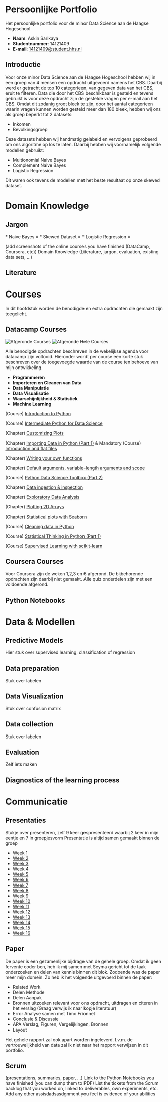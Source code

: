 <h1>Persoonlijke Portfolio</h1>

Het persoonlijke portfolio voor de minor Data Science aan de Haagse Hogeschool

* <b>Naam</b>: Askin Sarikaya
* <b>Studentnummer</b>: 14121409
* <b>E-mail</b>: 14121409@student.hhs.nl

<h2>Introductie</h2>

Voor onze minor Data Science aan de Haagse Hogeschool hebben wij in een groep van 4 mensen een opdracht uitgevoerd namens het CBS.
Daarbij werd er getracht de top 10 categorieen, van gegeven data van het CBS, eruit te filteren.
Data die door het CBS beschikbaar is gesteld en tevens gebruikt is voor deze opdracht zijn de gestelde vragen per e-mail aan het CBS.
Omdat dit zodanig groot bleek te zijn, door het aantal categorieen waarin vragen kunnen worden gesteld meer dan 180 bleek, hebben wij ons als groep beperkt tot 2 datasets:

* Inkomen
* Bevolkingsgroep

Deze datasets hebben wij handmatig gelabeld en vervolgens geprobeerd om ons algoritme op los te laten. Daarbij hebben wij voornamelijk volgende modellen gebruikt:

* Multionomial Naive Bayes
* Complement Naive Bayes
* Logistic Regression

Dit waren ook tevens de modellen met het beste resultaat op onze skewed dataset. 

<h1>Domain Knowledge</h1>

<h2>Jargon</h2>
* Naive Bayes =
* Skewed Dataset =
* Logistic Regression =



 (add screenshots of the online courses you have finished (DataCamp, Coursera, etc))
Domain Knowledge (Literature, jargon, evaluation, existing data sets, ...)
<h2>Literature</h2>
<h1>Courses</h1>
In dit hoofdstuk worden de benodigde en extra opdrachten die gemaakt zijn toegelicht.

<h2>Datacamp Courses </h2>


![Afgeronde Courses](/Portfolio/Courses/Alle%20assignments%20+.png)
![Afgeronde Hele Courses](/Portfolio/Courses/Voltooide%20Courses.png)

Alle benodigde opdrachten beschreven in de wekelijkse agenda voor datacamp zijn voltooid. 
Hieronder wordt per course een korte stuk beschreven over de toegevoegde waarde van de course ten behoeve van mijn ontwikkeling.


* <b> Programmeren </b>
* <b> Importeren en Cleanen van Data </b>
* <b> Data Manipulatie </b>
* <b> Data Visualisatie </b>
* <b> Waarschijnlijkheid & Statistiek </b>
* <b> Machine Learning </b>


(Course) [Introduction to Python](https://www.datacamp.com/courses/intro-to-python-for-data-science)

(Course) [Intermediate Python for Data Science](https://www.datacamp.com/courses/intro-to-python-for-data-science)

(Chapter) [Customizing Plots](https://www.datacamp.com/courses/introduction-to-data-visualization-with-python)

(Chapter) [Importing Data in Python (Part 1)](https://www.datacamp.com/courses/importing-data-in-python-part-1) & Mandatory
(Course) [Introduction and flat files](https://www.datacamp.com/courses/importing-data-in-python-part-1)

(Chapter) [Writing your own functions](https://www.datacamp.com/courses/python-data-science-toolbox-part-1)

(Chapter) [Default arguments, variable-length arguments and scope](https://www.datacamp.com/courses/python-data-science-toolbox-part-1)

(Course) [Python Data Science Toolbox (Part 2)](https://www.datacamp.com/courses/python-data-science-toolbox-part-2)

(Chapter) [Data ingestion & inspection](https://www.datacamp.com/courses/pandas-foundations)

(Chapter) [Exploratory Data Analysis](https://www.datacamp.com/courses/pandas-foundations)

(Chapter) [Plotting 2D Arrays](https://www.datacamp.com/courses/introduction-to-data-visualization-with-python)

(Chapter) [Statistical plots with Seaborn](https://www.datacamp.com/courses/introduction-to-data-visualization-with-python)

(Course) [Cleaning data in Python](https://www.datacamp.com/courses/cleaning-data-in-python)

(Course) [Statistical Thinking in Python (Part 1)](https://www.datacamp.com/courses/statistical-thinking-in-python-part-1)

(Course) [Supervised Learning with scikit-learn](https://www.datacamp.com/courses/supervised-learning-with-scikit-learn)


<h2>Coursera Courses </h2>


Voor Coursera zijn de weken 1,2,3 en 6 afgerond. De bijbehorende opdrachten zijn daarbij niet gemaakt. 
Alle quiz onderdelen zijn met een voldoende afgerond.

<h2>Python Notebooks

<h1>Data & Modellen</h1>
<h2>Predictive Models</h2>
Hier stuk over supervised learning, classification of regression
<h2>Data preparation</h2>
Stuk over labelen 
<h2>Data Visualization</h2>
Stuk over confusion matrix
<h2>Data collection</h3>
Stuk over labelen
<h2>Evaluation</h3>
Zelf iets maken
<h2>Diagnostics of the learning process</h2>

<h1>Communicatie</h1>
<h2>Presentaties</h2>

Stukje over presenteren, zelf 9 keer gespresenteerd waarbij 2 keer in mijn eentje en 7  in groepjesvorm
Presentatie is altijd samen gemaakt binnen de groep

* [Week 1](/Presentaties/2018.08.31-intro.pptx)
* [Week 2](/Presentaties/2018.09.07%20Presentatie.pptx) 
* [Week 3](/Presentaties/2018.09.10%20CBS%20Presentatie.pptx)
* [Week 4](/Presentaties/2018.09.14%20Presentatie.pptx)
* [Week 5](/Presentaties/2018.09.21%20CBS%20Presentatie.pptx)
* [Week 6](/Presentaties/2018.09.28%20CBS%20Presentatie.pptx)
* [Week 7](/Presentaties/2018.10.05%20CBS%20Presentatie.pptx)
* [Week 8](/Presentaties/2018.10.12%20CBS%20Presentatie.pptx)
* [Week 9](/Presentaties/2018.10.19%20CBS%20Presentatie.pptx)
* [Week 10](/Presentaties/2018.11.02%20CBS%20Presentatie.pptx)
* [Week 11](/Presentaties/2018.11.09%20CBS%20Presentatie.pptx)
* [Week 12](/Presentaties/2018.11.16%20CBS%20Presentatie.pptx)
* [Week 13](/Presentaties/2018.11.30%20CBS%20Presentatie.pptx)
* [Week 14](/Presentaties/2018.12.07%20CBS%20Presentatie.pptx)
* [Week 15](/Presentaties/2018.12.17%20CBS%20Presentatie%20%5BAutosaved%5D.pptx)
* [Week 16](/Presentaties/2018.12.21%20CBS%20Presentatie.pptx)


<h2>Paper</h2>
De paper is een gezamenlijke bijdrage van de gehele groep. 
Omdat ik geen fervente coder ben, heb ik mij samen met Seyma gericht tot de taak onderzoeken en delen van kennis binnen dit blok. 
Zodoende was de paper meer mijn domein. Zo heb ik het volgende uitgevoerd binnen de paper:

* Related Work
* Delen Methode
* Delen Aanpak
* Bronnen uitzoeken relevant voor ons opdracht, uitdragen en citeren in het verslag (Graag verwijs ik naar kopje literatuur)
* Error Analyse samen met Timo Frionnet
* Conclusie & Discussie
* APA Verslag, Figuren, Vergelijkingen, Bronnen
* Layout

Het gehele rapport zal ook apart worden ingeleverd. I.v.m. de vertrouwelijkheid van data zal ik niet naar het rapport verwijzen in dit portfolio.


<h2>Scrum</h2>
(presentations, summaries, paper, ...)
Link to the Python Notebooks you have finished (you can dump them to PDF)
List the tickets from the Scrum backlog that you worked on, linked to deliverables, own experiments, etc.
Add any other assisdadsasdgnment you feel is evidence of your abilities